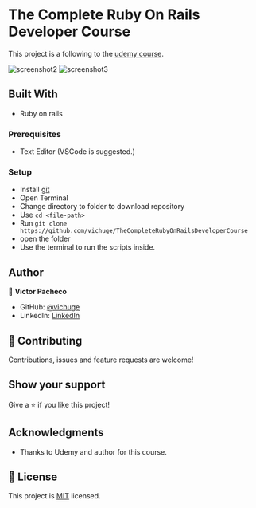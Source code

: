 # The Complete Ruby On Rails Developer Course

This project is a following to the [udemy course](https://www.udemy.com/course/the-complete-ruby-on-rails-developer-course/).

![screenshot2](/screenshots/Screenshot_2.png)
![screenshot3](/screenshots/Screenshot_3.png)

## Built With

- Ruby on rails

### Prerequisites

- Text Editor (VSCode is suggested.)

### Setup

- Install [git](https://git-scm.com/downloads)
- Open Terminal
- Change directory to folder to download repository
- Use `cd <file-path>`
- Run `git clone https://github.com/vichuge/TheCompleteRubyOnRailsDeveloperCourse`
- open the folder
- Use the terminal to run the scripts inside.

## Author

👤 **Victor Pacheco**

- GitHub: [@vichuge](https://github.com/vichuge)
- LinkedIn: [LinkedIn](https://www.linkedin.com/in/victor-pacheco-7946aab2/)


## 🤝 Contributing

Contributions, issues and feature requests are welcome! 


## Show your support

Give a ⭐️ if you like this project!

## Acknowledgments

- Thanks to Udemy and author for this course.


## 📝 License

This project is [MIT](./LICENSE) licensed.
